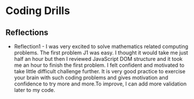 # Coding Drills
## Reflections
* Reflection1 - I was very excited to solve mathematics related computing problems. The first problem J1 was easy. I thought it would take me just half an hour but then I reviewed JavaScript DOM structure and it took me an hour to finish the first problem. I felt confident and motivated to take little difficult challenge further. It is very good practice to exercise your brain with such coding problems and gives motivation and confidence to try more and more.To improve, I can add more validation later to my code.
